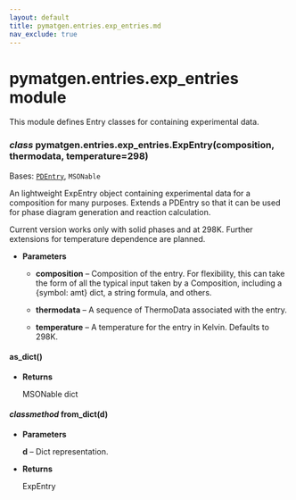 ```yaml
---
layout: default
title: pymatgen.entries.exp_entries.md
nav_exclude: true
---
```


# pymatgen.entries.exp_entries module

This module defines Entry classes for containing experimental data.


### _class_ pymatgen.entries.exp_entries.ExpEntry(composition, thermodata, temperature=298)
Bases: [`PDEntry`](pymatgen.analysis.phase_diagram.md#pymatgen.analysis.phase_diagram.PDEntry), `MSONable`

An lightweight ExpEntry object containing experimental data for a
composition for many purposes. Extends a PDEntry so that it can be used for
phase diagram generation and reaction calculation.

Current version works only with solid phases and at 298K. Further
extensions for temperature dependence are planned.


* **Parameters**


    * **composition** – Composition of the entry. For flexibility, this can take
    the form of all the typical input taken by a Composition, including
    a {symbol: amt} dict, a string formula, and others.


    * **thermodata** – A sequence of ThermoData associated with the entry.


    * **temperature** – A temperature for the entry in Kelvin. Defaults to 298K.



#### as_dict()

* **Returns**

    MSONable dict



#### _classmethod_ from_dict(d)

* **Parameters**

    **d** – Dict representation.



* **Returns**

    ExpEntry